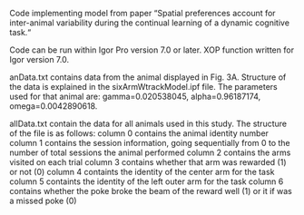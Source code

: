 Code implementing model from paper “Spatial preferences account for inter-animal variability during the continual learning of a dynamic cognitive task.“

Code can be run within Igor Pro version 7.0 or later. XOP function written for Igor version 7.0.

anData.txt contains data from the animal displayed in Fig. 3A. Structure of the data is explained in the sixArmWtrackModel.ipf file. The parameters used for that animal are: gamma=0.020538045, alpha=0.96187174, omega=0.0042890618.

allData.txt contain the data for all animals used in this study. The structure of the file is as follows:
column 0 contains the animal identity number
column 1 contains the session information, going sequentially from 0 to the number of total sessions the animal performed
column 2 contains the arms visited on each trial
column 3 contains whether that arm was rewarded (1) or not (0)
column 4 containts the identity of the center arm for the task
column 5 containts the identity of the left outer arm for the task
column 6 contains whether the poke broke the beam of the reward well (1) or it if was a missed poke (0)
